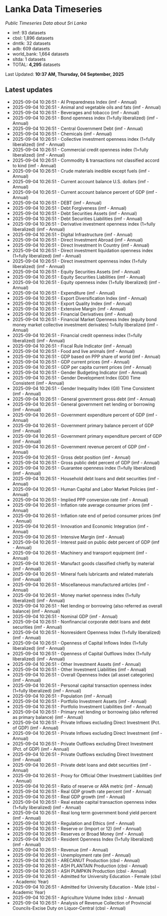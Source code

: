 # Lanka Data Timeseries
*Public Timeseries Data about Sri Lanka*

* imf: 93 datasets
* cbsl: 1,896 datasets
* dmtlk: 32 datasets
* adb: 609 datasets
* world_bank: 1,664 datasets
* sltda: 1 datasets
* TOTAL: **4,295** datasets

Last Updated: **10:37 AM, Thursday, 04 September, 2025**

## Latest updates

* 2025-09-04 10:26:51 - AI Preparedness Index (imf - Annual)
* 2025-09-04 10:26:51 - Animal and vegetable oils and fats (imf - Annual)
* 2025-09-04 10:26:51 - Beverages and tobacco (imf - Annual)
* 2025-09-04 10:26:51 - Bond openness index (1=fully liberalized) (imf - Annual)
* 2025-09-04 10:26:51 - Central Government Debt (imf - Annual)
* 2025-09-04 10:26:51 - Chemicals (imf - Annual)
* 2025-09-04 10:26:51 - Collective investment openness index (1=fully liberalized) (imf - Annual)
* 2025-09-04 10:26:51 - Commercial credit openness index (1=fully liberalized) (imf - Annual)
* 2025-09-04 10:26:51 - Commodity & transactions not classified accord to kind (imf - Annual)
* 2025-09-04 10:26:51 - Crude materials inedible except fuels (imf - Annual)
* 2025-09-04 10:26:51 - Current account balance U.S. dollars (imf - Annual)
* 2025-09-04 10:26:51 - Current account balance percent of GDP (imf - Annual)
* 2025-09-04 10:26:51 - DEBT (imf - Annual)
* 2025-09-04 10:26:51 - Debt Forgiveness (imf - Annual)
* 2025-09-04 10:26:51 - Debt Securities Assets (imf - Annual)
* 2025-09-04 10:26:51 - Debt Securities Liabilities (imf - Annual)
* 2025-09-04 10:26:51 - Derivative investment openness index (1=fully liberalized) (imf - Annual)
* 2025-09-04 10:26:51 - Digital Infrastructure (imf - Annual)
* 2025-09-04 10:26:51 - Direct Investment Abroad (imf - Annual)
* 2025-09-04 10:26:51 - Direct Investment In Country (imf - Annual)
* 2025-09-04 10:26:51 - Direct investment liquidation openness index (1=fully liberalized) (imf - Annual)
* 2025-09-04 10:26:51 - Direct investment openness index (1=fully liberalized) (imf - Annual)
* 2025-09-04 10:26:51 - Equity Securities Assets (imf - Annual)
* 2025-09-04 10:26:51 - Equity Securities Liabilities (imf - Annual)
* 2025-09-04 10:26:51 - Equity openness index (1=fully liberalized) (imf - Annual)
* 2025-09-04 10:26:51 - Expenditure (imf - Annual)
* 2025-09-04 10:26:51 - Export Diversification Index (imf - Annual)
* 2025-09-04 10:26:51 - Export Quality Index (imf - Annual)
* 2025-09-04 10:26:51 - Extensive Margin (imf - Annual)
* 2025-09-04 10:26:51 - Financial Derivatives (imf - Annual)
* 2025-09-04 10:26:51 - Financial Market Openness Index (equity bond money market collective investment derivates) 1=fully liberalized (imf - Annual)
* 2025-09-04 10:26:51 - Financial credit openness index (1=fully liberalized) (imf - Annual)
* 2025-09-04 10:26:51 - Fiscal Rule Indicator (imf - Annual)
* 2025-09-04 10:26:51 - Food and live animals (imf - Annual)
* 2025-09-04 10:26:51 - GDP based on PPP share of world (imf - Annual)
* 2025-09-04 10:26:51 - GDP current prices (imf - Annual)
* 2025-09-04 10:26:51 - GDP per capita current prices (imf - Annual)
* 2025-09-04 10:26:51 - Gender Budgeting Indicator (imf - Annual)
* 2025-09-04 10:26:51 - Gender Development Index (GDI) Time Consistent (imf - Annual)
* 2025-09-04 10:26:51 - Gender Inequality Index (GII) Time Consistent (imf - Annual)
* 2025-09-04 10:26:51 - General government gross debt (imf - Annual)
* 2025-09-04 10:26:51 - General government net lending or borrowing (imf - Annual)
* 2025-09-04 10:26:51 - Government expenditure percent of GDP (imf - Annual)
* 2025-09-04 10:26:51 - Government primary balance percent of GDP (imf - Annual)
* 2025-09-04 10:26:51 - Government primary expenditure percent of GDP (imf - Annual)
* 2025-09-04 10:26:51 - Government revenue percent of GDP (imf - Annual)
* 2025-09-04 10:26:51 - Gross debt position (imf - Annual)
* 2025-09-04 10:26:51 - Gross public debt percent of GDP (imf - Annual)
* 2025-09-04 10:26:51 - Guarantee openness index (1=fully liberalized) (imf - Annual)
* 2025-09-04 10:26:51 - Household debt loans and debt securities (imf - Annual)
* 2025-09-04 10:26:51 - Human Capital and Labor Market Policies (imf - Annual)
* 2025-09-04 10:26:51 - Implied PPP conversion rate (imf - Annual)
* 2025-09-04 10:26:51 - Inflation rate average consumer prices (imf - Annual)
* 2025-09-04 10:26:51 - Inflation rate end of period consumer prices (imf - Annual)
* 2025-09-04 10:26:51 - Innovation and Economic Integration (imf - Annual)
* 2025-09-04 10:26:51 - Intensive Margin (imf - Annual)
* 2025-09-04 10:26:51 - Interest paid on public debt percent of GDP (imf - Annual)
* 2025-09-04 10:26:51 - Machinery and transport equipment (imf - Annual)
* 2025-09-04 10:26:51 - Manufact goods classified chiefly by material (imf - Annual)
* 2025-09-04 10:26:51 - Mineral fuels lubricants and related materials (imf - Annual)
* 2025-09-04 10:26:51 - Miscellaneous manufactured articles (imf - Annual)
* 2025-09-04 10:26:51 - Money market openness index (1=fully liberalized) (imf - Annual)
* 2025-09-04 10:26:51 - Net lending or borrowing (also referred as overall balance) (imf - Annual)
* 2025-09-04 10:26:51 - Nominal GDP (imf - Annual)
* 2025-09-04 10:26:51 - Nonfinancial corporate debt loans and debt securities (imf - Annual)
* 2025-09-04 10:26:51 - Nonresident Openness Index (1=fully liberalized) (imf - Annual)
* 2025-09-04 10:26:51 - Openness of Capital Inflows Index (1=fully liberalized) (imf - Annual)
* 2025-09-04 10:26:51 - Openness of Capital Outflows Index (1=fully liberalized) (imf - Annual)
* 2025-09-04 10:26:51 - Other Investment Assets (imf - Annual)
* 2025-09-04 10:26:51 - Other Investment Liabilities (imf - Annual)
* 2025-09-04 10:26:51 - Overall Openness Index (all asset categories) (imf - Annual)
* 2025-09-04 10:26:51 - Personal capital transaction openness index (1=fully liberalized) (imf - Annual)
* 2025-09-04 10:26:51 - Population (imf - Annual)
* 2025-09-04 10:26:51 - Portfolio Investment Assets (imf - Annual)
* 2025-09-04 10:26:51 - Portfolio Investment Liabilities (imf - Annual)
* 2025-09-04 10:26:51 - Primary net lending or borrowing (also referred as primary balance) (imf - Annual)
* 2025-09-04 10:26:51 - Private Inflows excluding Direct Investment (Pct. of GDP) (imf - Annual)
* 2025-09-04 10:26:51 - Private Inflows excluding Direct Investment (imf - Annual)
* 2025-09-04 10:26:51 - Private Outflows excluding Direct Investment (Pct. of GDP) (imf - Annual)
* 2025-09-04 10:26:51 - Private Outflows excluding Direct Investment (imf - Annual)
* 2025-09-04 10:26:51 - Private debt loans and debt securities (imf - Annual)
* 2025-09-04 10:26:51 - Proxy for Official Other Investment Liabilities (imf - Annual)
* 2025-09-04 10:26:51 - Ratio of reserve or ARA metric (imf - Annual)
* 2025-09-04 10:26:51 - Real GDP growth rate percent (imf - Annual)
* 2025-09-04 10:26:51 - Real GDP growth (imf - Annual)
* 2025-09-04 10:26:51 - Real estate capital transaction openness index (1=fully liberalized) (imf - Annual)
* 2025-09-04 10:26:51 - Real long term government bond yield percent (imf - Annual)
* 2025-09-04 10:26:51 - Regulation and Ethics (imf - Annual)
* 2025-09-04 10:26:51 - Reserve or (Import or 12) (imf - Annual)
* 2025-09-04 10:26:51 - Reserves or Broad Money (imf - Annual)
* 2025-09-04 10:26:51 - Resident Openness Index (1=fully liberalized) (imf - Annual)
* 2025-09-04 10:26:51 - Revenue (imf - Annual)
* 2025-09-04 10:26:51 - Unemployment rate (imf - Annual)
* 2025-09-04 10:26:51 - ARECANUT Production (cbsl - Annual)
* 2025-09-04 10:26:51 - ASH PLANTAIN Production (cbsl - Annual)
* 2025-09-04 10:26:51 - ASH PUMPKIN Production (cbsl - Annual)
* 2025-09-04 10:26:51 - Admitted for University Education - Female (cbsl - Academic Year)
* 2025-09-04 10:26:51 - Admitted for University Education - Male (cbsl - Academic Year)
* 2025-09-04 10:26:51 - Agriculture Volume Index (cbsl - Annual)
* 2025-09-04 10:26:51 - Analysis of Revenue Collection of Provincial Councils-Excise Duty on Liquor-Central (cbsl - Annual)